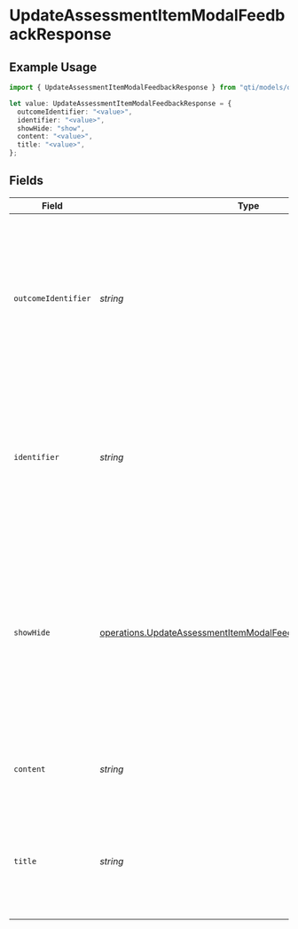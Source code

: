 # UpdateAssessmentItemModalFeedbackResponse

## Example Usage

```typescript
import { UpdateAssessmentItemModalFeedbackResponse } from "qti/models/operations";

let value: UpdateAssessmentItemModalFeedbackResponse = {
  outcomeIdentifier: "<value>",
  identifier: "<value>",
  showHide: "show",
  content: "<value>",
  title: "<value>",
};
```

## Fields

| Field                                                                                                                                                                                    | Type                                                                                                                                                                                     | Required                                                                                                                                                                                 | Description                                                                                                                                                                              |
| ---------------------------------------------------------------------------------------------------------------------------------------------------------------------------------------- | ---------------------------------------------------------------------------------------------------------------------------------------------------------------------------------------- | ---------------------------------------------------------------------------------------------------------------------------------------------------------------------------------------- | ---------------------------------------------------------------------------------------------------------------------------------------------------------------------------------------- |
| `outcomeIdentifier`                                                                                                                                                                      | *string*                                                                                                                                                                                 | :heavy_check_mark:                                                                                                                                                                       | Identifier of the outcome variable that controls when this feedback is displayed. The feedback is shown or hidden based on the value of this outcome variable after response processing. |
| `identifier`                                                                                                                                                                             | *string*                                                                                                                                                                                 | :heavy_check_mark:                                                                                                                                                                       | Unique identifier for this specific feedback element within the assessment item. Used to reference and control this particular piece of feedback.                                        |
| `showHide`                                                                                                                                                                               | [operations.UpdateAssessmentItemModalFeedbackShowHideResponse](../../models/operations/updateassessmentitemmodalfeedbackshowhideresponse.md)                                             | :heavy_check_mark:                                                                                                                                                                       | Determines the feedback visibility behavior. 'show' displays the feedback when the outcome variable matches the identifier, 'hide' conceals it when the outcome variable matches.        |
| `content`                                                                                                                                                                                | *string*                                                                                                                                                                                 | :heavy_check_mark:                                                                                                                                                                       | The HTML or text content to be displayed as feedback to the candidate.                                                                                                                   |
| `title`                                                                                                                                                                                  | *string*                                                                                                                                                                                 | :heavy_check_mark:                                                                                                                                                                       | Optional title displayed in the modal feedback dialog header. Only used with modal feedback presentations.                                                                               |
